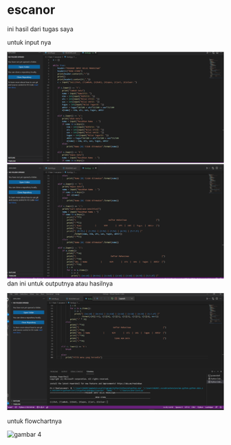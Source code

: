 # escanor
ini hasil dari tugas saya<P>

untuk input nya<p>
![gambar 1](screenshot/ss1.png)
![gambar 2](screenshot/ss2.png)
dan ini untuk outputnya atau hasilnya<p>
![gambar 3](screenshot/ss3.png)

untuk flowchartnya<p>
![gambar 4](screenshot/flowchart.jpeg)


